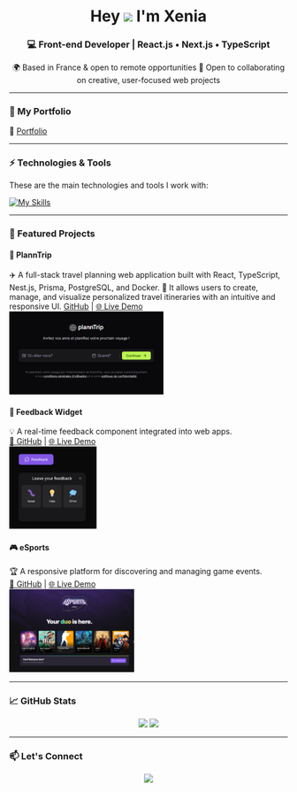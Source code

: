 <h1 align="center">Hey <img src="https://raw.githubusercontent.com/kaueMarques/kaueMarques/master/hi.gif" height="30px"> I'm Xenia</h1>

<h3 align="center">💻 Front-end Developer | React.js • Next.js • TypeScript</h3>

<p align="center">
🌍 Based in France & open to remote opportunities  
🤝 Open to collaborating on creative, user-focused web projects  
</p>

---

### 🎨 My Portfolio  
🔗 <a href="https://xeniadev.netlify.app/" target="_blank">Portfolio</a>

---

### ⚡ Technologies & Tools  

These are the main technologies and tools I work with:

[![My Skills](https://skillicons.dev/icons?i=html,css,js,ts,react,next,tailwind,mui,nodejs,nest,prisma,supabase,docker,figma,gitlab)](https://skillicons.dev)

---

### 🧩 Featured Projects  

#### 🧭 PlannTrip  
✈️ A full-stack travel planning web application built with React, TypeScript, Nest.js, Prisma, PostgreSQL, and Docker.
🧠 It allows users to create, manage, and visualize personalized travel itineraries with an intuitive and responsive UI.
[GitHub](https://github.com/xeniaalex3/PlannTrip) | [🌐 Live Demo](https://planntrip.netlify.app/)
<img height="150" src="assets/img/plannTrip.png" />

#### 💬 Feedback Widget  
💡 A real-time feedback component integrated into web apps.  
[🔗 GitHub](https://github.com/xeniaalex3/Feedback-Widget) | [🌐 Live Demo](https://feedback-widget-xi-snowy.vercel.app/)  
<img height="150" src="assets/img/feedback1.png" />

#### 🎮 eSports  
🏆 A responsive platform for discovering and managing game events.  
[🔗 GitHub](https://github.com/xeniaalex3/eSports) | [🌐 Live Demo](https://e-sports-phi.vercel.app/)  
<img height="150" src="assets/img/esports.png" />

---

### 📈 GitHub Stats  
<p align="center">
<img height="150" src="https://github-readme-stats.vercel.app/api?username=xeniaalex3&show_icons=true&theme=tokyonight" />
<img height="150" src="https://github-readme-stats.vercel.app/api/top-langs/?username=xeniaalex3&layout=compact&theme=tokyonight" />
</p>

---

### 📫 Let's Connect  

<p align="center">
<a href="https://xeniadev.netlify.app" target="_blank"><img src="https://img.shields.io/badge/Portfolio-000?style=for-the-badge&logo=vercel&logoColor=white" /></a>
</p>












